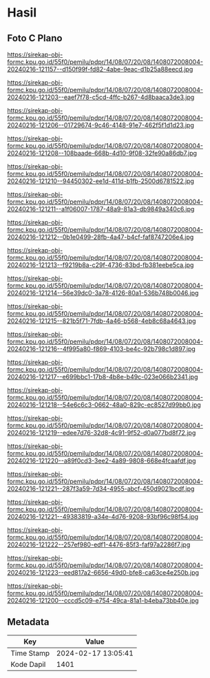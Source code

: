 # Hasil

## Foto C Plano

https://sirekap-obj-formc.kpu.go.id/55f0/pemilu/pdpr/14/08/07/20/08/1408072008004-20240216-121157--d150f99f-fd82-4abe-9eac-d1b25a88eecd.jpg

https://sirekap-obj-formc.kpu.go.id/55f0/pemilu/pdpr/14/08/07/20/08/1408072008004-20240216-121203--eaef7f78-c5cd-4ffc-b267-4d8baaca3de3.jpg

https://sirekap-obj-formc.kpu.go.id/55f0/pemilu/pdpr/14/08/07/20/08/1408072008004-20240216-121206--01729674-9c46-4148-91e7-462f5f1d1d23.jpg

https://sirekap-obj-formc.kpu.go.id/55f0/pemilu/pdpr/14/08/07/20/08/1408072008004-20240216-121208--108baade-668b-4d10-9f08-32fe90a86db7.jpg

https://sirekap-obj-formc.kpu.go.id/55f0/pemilu/pdpr/14/08/07/20/08/1408072008004-20240216-121210--94450302-ee1d-411d-b1fb-2500d6781522.jpg

https://sirekap-obj-formc.kpu.go.id/55f0/pemilu/pdpr/14/08/07/20/08/1408072008004-20240216-121211--a1f06007-1787-48a9-81a3-db9849a340c6.jpg

https://sirekap-obj-formc.kpu.go.id/55f0/pemilu/pdpr/14/08/07/20/08/1408072008004-20240216-121212--0b1e0499-28fb-4a47-b4cf-faf8747206e4.jpg

https://sirekap-obj-formc.kpu.go.id/55f0/pemilu/pdpr/14/08/07/20/08/1408072008004-20240216-121213--f9219b8a-c29f-4736-83bd-fb381eebe5ca.jpg

https://sirekap-obj-formc.kpu.go.id/55f0/pemilu/pdpr/14/08/07/20/08/1408072008004-20240216-121214--56e39dc0-3a78-4126-80a1-536b748b0046.jpg

https://sirekap-obj-formc.kpu.go.id/55f0/pemilu/pdpr/14/08/07/20/08/1408072008004-20240216-121215--821b5f71-7fdb-4a46-b568-4eb8c68a4643.jpg

https://sirekap-obj-formc.kpu.go.id/55f0/pemilu/pdpr/14/08/07/20/08/1408072008004-20240216-121216--4f995a80-f869-4103-be4c-92b798c1d897.jpg

https://sirekap-obj-formc.kpu.go.id/55f0/pemilu/pdpr/14/08/07/20/08/1408072008004-20240216-121217--e699bbc1-17b8-4b8e-b49c-023e066b2341.jpg

https://sirekap-obj-formc.kpu.go.id/55f0/pemilu/pdpr/14/08/07/20/08/1408072008004-20240216-121218--54e6c6c3-0662-48a0-829c-ec8527d99bb0.jpg

https://sirekap-obj-formc.kpu.go.id/55f0/pemilu/pdpr/14/08/07/20/08/1408072008004-20240216-121219--edee7d76-32d8-4c91-9f52-d0a077bd8f72.jpg

https://sirekap-obj-formc.kpu.go.id/55f0/pemilu/pdpr/14/08/07/20/08/1408072008004-20240216-121220--a89f0cd3-3ee2-4a89-9808-668e4fcaafdf.jpg

https://sirekap-obj-formc.kpu.go.id/55f0/pemilu/pdpr/14/08/07/20/08/1408072008004-20240216-121221--287f3a59-7d34-4955-abcf-450d9021bcdf.jpg

https://sirekap-obj-formc.kpu.go.id/55f0/pemilu/pdpr/14/08/07/20/08/1408072008004-20240216-121221--49383819-a34e-4d76-9208-93bf96c98f54.jpg

https://sirekap-obj-formc.kpu.go.id/55f0/pemilu/pdpr/14/08/07/20/08/1408072008004-20240216-121222--257ef980-edf1-4476-85f3-faf97a2286f7.jpg

https://sirekap-obj-formc.kpu.go.id/55f0/pemilu/pdpr/14/08/07/20/08/1408072008004-20240216-121223--eed817a2-6656-49d0-bfe8-ca63ce4e250b.jpg

https://sirekap-obj-formc.kpu.go.id/55f0/pemilu/pdpr/14/08/07/20/08/1408072008004-20240216-121200--cccd5c09-e754-49ca-81a1-b4eba73bb40e.jpg


## Metadata

| Key        | Value               |
| ---------- | ------------------- |
| Time Stamp | 2024-02-17 13:05:41 |
| Kode Dapil | 1401                |



